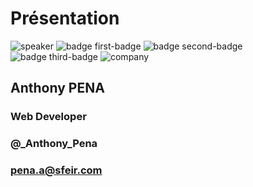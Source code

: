<!-- .slide: class="speaker-slide" -->

# Présentation

![speaker](./assets/images/speakers/APE.jpg)
![badge first-badge](./assets/images/speakers/adf.svg)
![badge second-badge](./assets/images/speakers/ng-baguette.svg)
![badge third-badge](./assets/images/speakers/ncc.png)
![company](./assets/images/logo-sfeir-blanc.png)

## Anthony PENA

### Web Developer

<!-- .element: class="icon-rule icon-first" -->

### @\_Anthony_Pena

<!-- .element: class="icon-twitter icon-second" -->

### pena.a@sfeir.com

<!-- .element: class="icon-mail icon-third" -->
